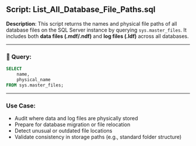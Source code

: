 ## Script: List_All_Database_File_Paths.sql

**Description**:
This script returns the names and physical file paths of all database files on the SQL Server instance by querying `sys.master_files`. It includes both **data files (.mdf/.ndf)** and **log files (.ldf)** across all databases.

---

### 🔧 Query:
```sql
SELECT 
    name, 
    physical_name 
FROM sys.master_files;
```

---


### Use Case:
- Audit where data and log files are physically stored
- Prepare for database migration or file relocation
- Detect unusual or outdated file locations
- Validate consistency in storage paths (e.g., standard folder structure)


